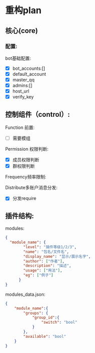# 重构plan

## 核心(core)

### 配置:

bot基础配置:

- [x] bot_accounts:[]
- [x] default_account
- [x] master_qq
- [x] admins:[]
- [x] host_url
- [x] verify_key

## 	控制组件（control）:

Function	前置:

- [ ] 需要模组

Permission 权限判断:

- [x] 成员权限判断
- [x] 群权限判断

Frequency频率限制:



Distribute多账户消息分发:

- [x] 分发require

## 插件结构:

modules:

```json
{
  "module_name": {
        "level": "插件等级1/2/3",
        "name": "包名/文件名",
        "display_name": "显示/展示名字",
        "author": ["作者"],
        "description": "描述",
        "usage": ["用法"],
        "eg": ["例子"]
      }
}
```

modules_data.json:

```json
{
    "module_name":{
        "groups": {
            "group_id":{
            	"switch": "bool"
            }
		},
        "available": "bool"
    }
}
```

